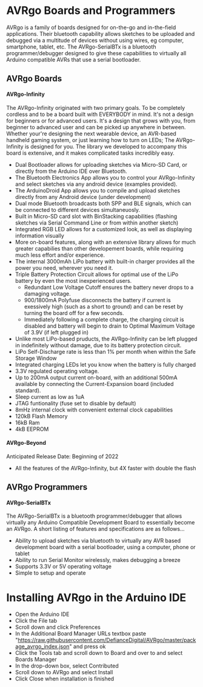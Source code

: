 # AVRgo Boards and Programmers
AVRgo is a family of boards designed for on-the-go and in-the-field applications. Their bluetooth capability allows sketches to be uploaded and debugged via a multitude of devices without using wires, eg computer, smartphone, tablet, etc. The AVRgo-SerialBTx is a bluetooth programmer/debugger designed to give these capabilities to virtually all Arduino compatible AVRs that use a serial bootloader.

## AVRgo Boards
#### AVRgo-Infinity
The AVRgo-Infinity originated with two primary goals. To be completely cordless and to be a board built with EVERYBODY in mind. It's not a design for beginners or for advanced users. It's a design that grows with you, from beginner to advanced user and can be picked up anywhere in between. Whether your're designing the next wearable device, an AVR-based handheld gaming system, or just learning how to turn on LEDs; The AVRgo-Infinity is designed for you. The library we developed to accompany this board is extensive, and it makes complicated tasks incredibly easy.
- Dual Bootloader allows for uploading sketches via Micro-SD Card, or directly from the Arduino IDE over Bluetooth.
- The Bluetooth Electronics App allows you to control your AVRgo-Infinity and select sketches via any android device (examples provided).
- The ArduinoDroid App allows you to compile and upload sketches directly from any Android device (under development)
- Dual mode Bluetooth broadcasts both SPP and BLE signals, which can be connected to different devices simultaneuosly.
- Built in Micro-SD card slot with BinStacking capabilities (flashing sketches via Serial Command Line or from within another sketch)
- Integrated RGB LED allows for a customized look, as well as displaying information visually
- More on-board features, along with an extensive library allows for much greater capabilies than other developement boards, while requiring much less effort and/or experience.
- The internal 3000mAh LiPo battery with built-in charger provides all the power you need, wherever you need it.
- Triple Battery Protection Circuit allows for optimal use of the LiPo battery by even the most inexperienced users.
  - Redundant Low Voltage Cutoff ensures the battery never drops to a damaging voltage.
  - 900/1800mA Polyfuse disconnects the battery if current is exessively high (such as a short to ground) and can be reset by turning the board off for a few seconds.
  - Immediately following a complete charge, the charging circuit is disabled and battery will begin to drain to Optimal Maximum Voltage of 3.9V (if left plugged in)
- Unlike most LiPo-based pruducts, the AVRgo-Infinity can be left plugged in indefinitely without damage, due to its battery protection circuit.
- LiPo Self-Discharge rate is less than 1% per month when within the Safe Storage Window
- Integrated charging LEDs let you know when the battery is fully charged
- 3.3V regulated operating voltage.
- Up to 200mA output current on-board, with an additional 500mA available by connecting the Current-Expansion board (included standard).
- Sleep current as low as 1uA
- JTAG funtionality (fuse set to disable by default)
- 8mHz internal clock with convenient external clock capabilities
- 120kB Flash Memory
- 16kB Ram
- 4kB EEPROM

#### AVRgo-Beyond
Anticipated Release Date: Beginning of 2022
- All the features of the AVRgo-Infinity, but 4X faster with double the flash

## AVRgo Programmers
#### AVRgo-SerialBTx
The AVRgo-SerialBTx is a bluetooth programmer/debugger that allows virtually any Arduino Compatible Development Board to essentially become an AVRgo. A short listing of features and specifications are as follows...
- Ability to upload sketches via bluetooth to virtually any AVR based development board with a serial bootloader, using a computer, phone or tablet
- Ability to run Serial Monitor wirelessly, makes debugging a breeze
- Supports 3.3V or 5V operating voltage
- Simple to setup and operate

# Installing AVRgo in the Arduino IDE
- Open the Arduino IDE
- Click the File tab
- Scroll down and click Preferences
- In the Additional Board Manager URLs textbox paste "https://raw.githubusercontent.com/DefianceDigital/AVRgo/master/package_avrgo_index.json" and press ok
- Click the Tools tab and scroll down to Board and over to and select Boards Manager
- In the drop-down box, select Contributed
- Scroll down to AVRgo and select Install
- Click Close when installation is finished
